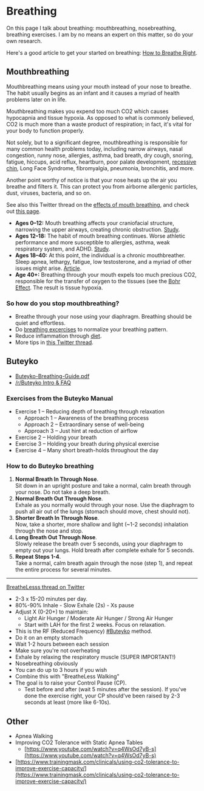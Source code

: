 # Breathing

On this page I talk about breathing: mouthbreathing, nosebreathing, breathing
exercises. I am by no means an expert on this matter, so do your own research.

Here's a good article to get your started on breathing:
[How to Breathe Right](https://medium.com/@BreatheLess/how-to-breathe-right-420d054e3047).

## Mouthbreathing

Mouthbreathing means using your mouth instead of your nose to breathe.
The habit usually begins as an infant and it causes a myriad of health problems
later on in life.

Mouthbreathing makes you expend too much CO2 which causes hypocapnia and tissue
hypoxia. As opposed to what is commonly believed, CO2 is much more than a waste
product of respiration; in fact, it's vital for your body to function properly.

Not solely, but to a significant degree, mouthbreathing is responsible for many
common health problems today, including narrow airways, nasal congestion, runny
nose, allergies, asthma, bad breath, dry cough, snoring, fatigue, hiccups, acid
reflux, heartburn, poor palate development,
[recessive](resources/mouthbreathing-1.png) [chin](resources/mouthbreathing-2.png),
Long Face Syndrome, fibromyalgia, pneumonia, bronchitis, and more.

Another point worthy of notice is that your nose heats up the air you breathe
and filters it. This can protect you from airborne allergenic particles, dust,
viruses, bacteria, and so on.

See also this Twitter thread on the
[effects of mouth breathing](https://twitter.com/BreatheLesss/status/1227514360920186880),
and check out [this page](https://mailchi.mp/5b20e36b9db7/breatheless).

- **Ages 0–12:** Mouth breathing affects your craniofacial structure, narrowing
  the upper airways, creating chronic obstruction.
  [Study](https://www.ncbi.nlm.nih.gov/pmc/articles/PMC4295456/).
- **Ages 12–18:** The habit of mouth breathing continues. Worse athletic
  performance and more susceptible to allergies, asthma, weak respiratory
  system, and ADHD. [Study](https://www.ncbi.nlm.nih.gov/pmc/articles/PMC4047298/).
- **Ages 18–40:** At this point, the individual is a chronic mouthbreather.
  Sleep apnea, lethargy, fatigue, low testosterone, and a myriad of other issues
  might arise. [Article](https://sleepapneanw.com/blog/pediatric-sleep-apnea/mouth-breathing-obstructive-sleep-apnea/).
- **Age 40+:** Breathing through your mouth expels too much precious CO2,
  responsible for the transfer of oxygen to the tissues (see the
  [Bohr Effect](https://en.wikipedia.org/wiki/Bohr_effect).
  The result is tissue hypoxia.

### So how do you stop mouthbreathing?

- Breathe through your nose using your diaphragm. Breathing should be quiet and
  effortless.
- Do [breathing excercises](breathing.md) to normalize your breathing pattern.
- Reduce inflammation through [diet](nutrition.md).
- More tips in
  [this Twitter thread](https://twitter.com/BreatheLesss/status/1270328461350092801).

## Buteyko

- [Buteyko-Breathing-Guide.pdf](resources/Buteyko-Breathing-Guide.pdf)
- [/r/Buteyko Intro & FAQ](https://old.reddit.com/r/buteyko/comments/c8px11/start_here_intro_faq_of_rbuteyko/)

### Exercises from the Buteyko Manual

- Exercise 1 – Reducing depth of breathing through relaxation
  - Approach 1 – Awareness of the breathing process
  - Approach 2 – Extraordinary sense of well-being
  - Approach 3 – Just hint at reduction of airflow
- Exercise 2 – Holding your breath
- Exercise 3 – Holding your breath during physical exercise
- Exercise 4 – Many short breath-holds throughout the day

### How to do Buteyko breathing

1. **Normal Breath In Through Nose**.<br>
   Sit down in an upright posture and take a normal, calm breath through your nose. Do not take a deep breath.
2. **Normal Breath Out Through Nose**.<br>
   Exhale as you normally would through your nose. Use the diaphragm to push all air out of the lungs (stomach should move, chest should not).
3. **Shorter Breath In Through Nose**.<br>
   Now, take a shorter, more shallow and light (~1-2 seconds) inhalation through the nose and stop.
4. **Long Breath Out Through Nose**.<br>
   Slowly release the breath over 5 seconds, using your diaphragm to empty out your lungs. Hold breath after complete exhale for 5 seconds.
5. **Repeat Steps 1-4**.<br>
   Take a normal, calm breath again through the nose (step 1), and repeat the entire process for several minutes.

---

[BreatheLesss thread on Twitter](https://twitter.com/BreatheLesss/status/1239500252677275648)

- 2-3 x 15-20 minutes per day.
- 80%-90% Inhale - Slow Exhale (2s) - Xs pause
- Adjust X (0-20+) to maintain:
  - Light Air Hunger / Moderate Air Hunger / Strong Air Hunger
  - Start with LAH for the first 2 weeks. Focus on relaxation.
- This is the RF (Reduced Frequency) [#Buteyko](https://twitter.com/hashtag/Buteyko?src=hashtag_click) method.
- Do it on an empty stomach
- Wait 1-2 hours between each session
- Make sure you're not overheating
- Exhale by relaxing the respiratory muscle (SUPER IMPORTANT!)
- Nosebreathing obviously
- You can do up to 3 hours if you wish
- Combine this with "BreatheLess Walking"
- The goal is to raise your Control Pause (CP).
  - Test before and after (wait 5 minutes after the session). If you've done the exercise right, your CP should've been raised by 2-3 seconds at least (more like 6-10s).

## Other

- Apnea Walking
- Improving CO2 Tolerance with Static Apnea Tables
  - [https://www.youtube.com/watch?v=q4WsOd7yB-s](https://www.youtube.com/watch?v=q4WsOd7yB-s)
- [https://www.trainingmask.com/clinicals/using-co2-tolerance-to-improve-exercise-capacity/](https://www.trainingmask.com/clinicals/using-co2-tolerance-to-improve-exercise-capacity/)
